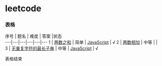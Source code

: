 # leetcode

### 表格
 序号 | 题名  | 难度 | 答案 |状态  
---|---|---|---|---|---
 1 | [两数之和]()  | 简单 | [JavaScript]() | √
 2 | [两数相加]()  | 中等 |  |  
 3 | [无重复字符的最长子串]() | 中等 | [JavaScript]() | √

表格结束




